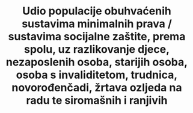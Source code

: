 ﻿---	
date_metadata_updated:	October  2017
goal_meta_link:	'http://unstats.un.org/sdgs/files/metadata-compilation/Metadata-Goal-1.pdf'
goal_meta_link_page:	7
graph:	null
graph_title:	null
has_metadata:	false
indicator:	1.3.1
indicator_name:	"Udio populacije obuhvaćenih sustavima minimalnih prava / sustavima socijalne zaštite, prema spolu, uz  razlikovanje djece, nezaposlenih osoba, starijih osoba, osoba s invaliditetom, trudnica, novorođenčadi, žrtava ozljeda na radu te siromašnih i ranjivih"
indicator_variable:	null
layout:	indicator
periodicity:	Calendar  year
permalink:	/1-3-1/
published:	true
sdg_goal:	1
source_url:	'https://www.dzs.hr/'
target:	"Provesti nacionalno specifične sustave socijalne zaštite i mjere za sve, uključujući minimalna prava, a do 2030. ostvariti značajnu pokrivenost siromašnih i ranjivih"
target_id:	'1.3'
time_period:	Calendar  year  2000  through  2016
title:	"Udio populacije obuhvaćenih sustavima minimalnih prava / sustavima socijalne zaštite, prema spolu, uz  razlikovanje djece, nezaposlenih osoba, starijih osoba, osoba s invaliditetom, trudnica, novorođenčadi, žrtava ozljeda na radu te siromašnih i ranjivih"
un_custodial_agency:	'ILO  (Partnering  Agencies:  World  Bank)'
un_designated_tier:	2
---	
